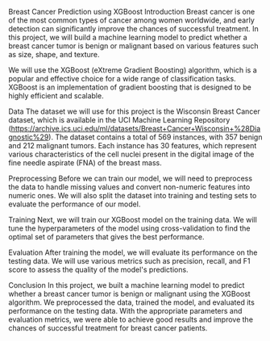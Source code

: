 Breast Cancer Prediction using XGBoost
Introduction
Breast cancer is one of the most common types of cancer among women worldwide, and early detection can significantly improve the chances of successful treatment. In this project, we will build a machine learning model to predict whether a breast cancer tumor is benign or malignant based on various features such as size, shape, and texture.

We will use the XGBoost (eXtreme Gradient Boosting) algorithm, which is a popular and effective choice for a wide range of classification tasks. XGBoost is an implementation of gradient boosting that is designed to be highly efficient and scalable.

Data
The dataset we will use for this project is the Wisconsin Breast Cancer dataset, which is available in the UCI Machine Learning Repository (https://archive.ics.uci.edu/ml/datasets/Breast+Cancer+Wisconsin+%28Diagnostic%29). The dataset contains a total of 569 instances, with 357 benign and 212 malignant tumors. Each instance has 30 features, which represent various characteristics of the cell nuclei present in the digital image of the fine needle aspirate (FNA) of the breast mass.

Preprocessing
Before we can train our model, we will need to preprocess the data to handle missing values and convert non-numeric features into numeric ones. We will also split the dataset into training and testing sets to evaluate the performance of our model.

Training
Next, we will train our XGBoost model on the training data. We will tune the hyperparameters of the model using cross-validation to find the optimal set of parameters that gives the best performance.

Evaluation
After training the model, we will evaluate its performance on the testing data. We will use various metrics such as precision, recall, and F1 score to assess the quality of the model's predictions.

Conclusion
In this project, we built a machine learning model to predict whether a breast cancer tumor is benign or malignant using the XGBoost algorithm. We preprocessed the data, trained the model, and evaluated its performance on the testing data. With the appropriate parameters and evaluation metrics, we were able to achieve good results and improve the chances of successful treatment for breast cancer patients.
